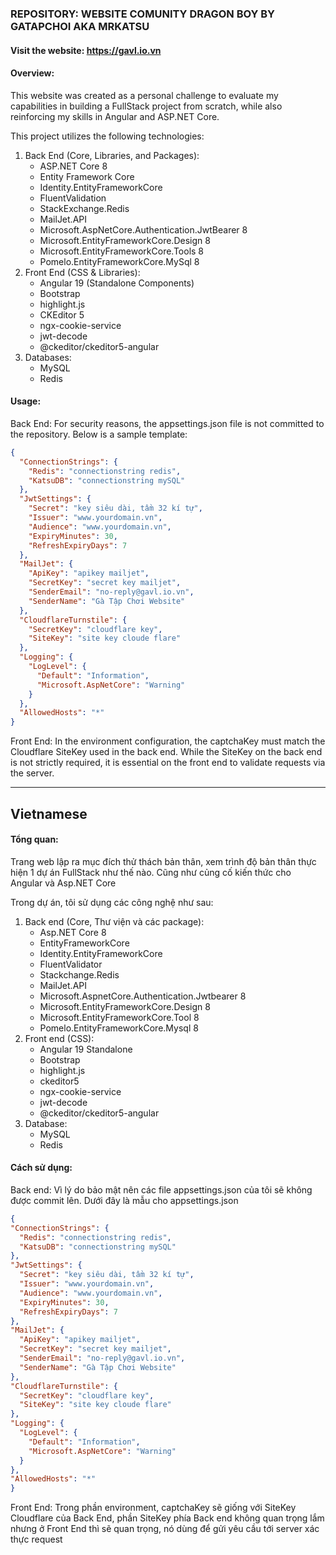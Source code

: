 ### REPOSITORY: WEBSITE COMUNITY DRAGON BOY BY GATAPCHOI AKA MRKATSU
#### Visit the website: https://gavl.io.vn
#### Overview:
This website was created as a personal challenge to evaluate my capabilities in building a FullStack project from scratch, while also reinforcing my skills in Angular and ASP.NET Core.

This project utilizes the following technologies:

1. Back End (Core, Libraries, and Packages):
   - ASP.NET Core 8
   - Entity Framework Core
   - Identity.EntityFrameworkCore
   - FluentValidation
   - StackExchange.Redis
   - MailJet.API
   - Microsoft.AspNetCore.Authentication.JwtBearer 8
   - Microsoft.EntityFrameworkCore.Design 8
   - Microsoft.EntityFrameworkCore.Tools 8
   - Pomelo.EntityFrameworkCore.MySql 8
2. Front End (CSS & Libraries):
   - Angular 19 (Standalone Components)
   - Bootstrap
   - highlight.js
   - CKEditor 5
   - ngx-cookie-service
   - jwt-decode
   - @ckeditor/ckeditor5-angular
3. Databases:
   - MySQL
   - Redis
#### Usage:
Back End: For security reasons, the appsettings.json file is not committed to the repository. Below is a sample template:
```json
{
  "ConnectionStrings": {
    "Redis": "connectionstring redis",
    "KatsuDB": "connectionstring mySQL"
  },
  "JwtSettings": {
    "Secret": "key siêu dài, tầm 32 kí tự",
    "Issuer": "www.yourdomain.vn",
    "Audience": "www.yourdomain.vn",
    "ExpiryMinutes": 30,
    "RefreshExpiryDays": 7
  },
  "MailJet": {
    "ApiKey": "apikey mailjet",
    "SecretKey": "secret key mailjet",
    "SenderEmail": "no-reply@gavl.io.vn",
    "SenderName": "Gà Tập Chơi Website"
  },
  "CloudflareTurnstile": {
    "SecretKey": "cloudflare key",
    "SiteKey": "site key cloude flare"
  },
  "Logging": {
    "LogLevel": {
      "Default": "Information",
      "Microsoft.AspNetCore": "Warning"
    }
  },
  "AllowedHosts": "*"
}
  ```
Front End:
In the environment configuration, the captchaKey must match the Cloudflare SiteKey used in the back end. While the SiteKey on the back end is not strictly required, it is essential on the front end to validate requests via the server.

----------------------------------------------   
## Vietnamese
#### Tổng quan:
Trang web lập ra mục đích thử thách bản thân, xem trình độ bản thân thực hiện 1 dự án FullStack như thế nào. Cũng như củng cố kiến thức cho Angular và Asp.NET Core

Trong dự án, tôi sử dụng các công nghệ như sau:
1. Back end (Core, Thư viện và các package):
   - Asp.NET Core 8
   - EntityFrameworkCore
   - Identity.EntityFrameworkCore
   - FluentValidator
   - Stackchange.Redis
   - MailJet.API
   - Microsoft.AspnetCore.Authentication.Jwtbearer 8
   - Microsoft.EntityFrameworkCore.Design 8
   - Microsoft.EntityFrameworkCore.Tool 8
   - Pomelo.EntityFrameworkCore.Mysql 8
2. Front end (CSS):
   - Angular 19 Standalone
   - Bootstrap
   - highlight.js
   - ckeditor5
   - ngx-cookie-service
   - jwt-decode
   - @ckeditor/ckeditor5-angular
3. Database:
   - MySQL
   - Redis
#### Cách sử dụng:
  Back end: Vì lý do bảo mật nên các file appsettings.json của tôi sẽ không được commit lên. Dưới đây là mẫu cho appsettings.json
  ```json
{
  "ConnectionStrings": {
    "Redis": "connectionstring redis",
    "KatsuDB": "connectionstring mySQL"
  },
  "JwtSettings": {
    "Secret": "key siêu dài, tầm 32 kí tự",
    "Issuer": "www.yourdomain.vn",
    "Audience": "www.yourdomain.vn",
    "ExpiryMinutes": 30,
    "RefreshExpiryDays": 7
  },
  "MailJet": {
    "ApiKey": "apikey mailjet",
    "SecretKey": "secret key mailjet",
    "SenderEmail": "no-reply@gavl.io.vn",
    "SenderName": "Gà Tập Chơi Website"
  },
  "CloudflareTurnstile": {
    "SecretKey": "cloudflare key",
    "SiteKey": "site key cloude flare"
  },
  "Logging": {
    "LogLevel": {
      "Default": "Information",
      "Microsoft.AspNetCore": "Warning"
    }
  },
  "AllowedHosts": "*"
}
  ```
Front End:
Trong phần environment, captchaKey sẽ giống với SiteKey Cloudflare của Back End, phần SiteKey phía Back end không quan trọng lắm nhưng ở Front End thì sẽ quan trọng, nó dùng để gửi yêu cầu tới server xác thực request

